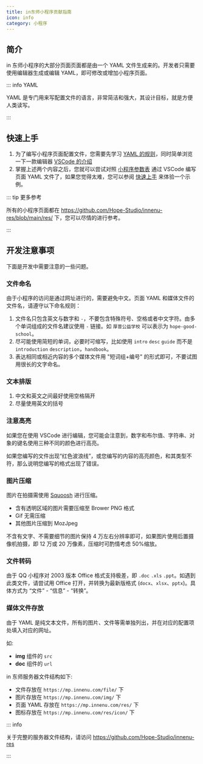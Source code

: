 ```yaml
---
title: in东师小程序贡献指南
icon: info
category: 小程序
---
```


## 简介

in 东师小程序的大部分页面页面都是由一个 YAML 文件生成来的。开发者只需要使用编辑器生成或编辑 YAML，即可修改或增加小程序页面。

::: info YAML

YAML 是专门用来写配置文件的语言，非常简洁和强大，其设计目标，就是方便人类读写。

:::

## 快速上手

1. 为了编写小程序页面配置文件，您需要先学习 [YAML 的规则](./yaml.md)，同时简单浏览一下一款编辑器 [VSCode 的介绍](../../software/vscode/simple.md)
1. 掌握上述两个内容之后，您就可以尝试对照 [小程序参数表](../../code/mini-app/framework/tag-list.md) 通过 VSCode 编写页面 YAML 文件了，如果您觉得太难，您可以参阅 [快速上手](./get-started.md) 来体验一个示例。

::: tip 更多参考

所有的小程序页面都在 <https://github.com/Hope-Studio/innenu-res/blob/main/res/> 下，您可以尽情的进行参考。

:::

## 开发注意事项

下面是开发中需要注意的一些问题。

### 文件命名

由于小程序的访问是通过网址进行的，需要避免中文。页面 YAML 和媒体文件的文件名，请遵守以下命名规则：

1. 文件名只包含英文与数字和 `-`，不要包含特殊符号、空格或者中文字符。由多个单词组成的文件名建议使用 `-` 链接。如 `厚普公益学校` 可以表示为 `hope-good-school`。
1. 尽可能使用简短的单词，必要时可缩写，比如使用 `intro` `desc` `guide` 而不是 `introduction` `description`，`handbook`。
1. 表达相同或相近内容的多个媒体文件用 "短词组+编号" 的形式即可，不要试图用很长的文字命名。

### 文本排版

1. 中文和英文之间最好使用空格隔开
1. 尽量使用英文的括号

### 注意高亮

如果您在使用 VSCode 进行编辑，您可能会注意到，数字和布尔值、字符串、对象的键名使用三种不同的颜色进行高亮。

如果您编写的文件出现“红色波浪线”，或您编写的内容的高亮颜色，和其类型不符，那么说明您编写的格式出现了错误。

### 图片压缩

图片在拍摄需使用 [Squoosh](https://squoosh.app/) 进行压缩。

- 含有透明区域的图片需要压缩至 Brower PNG 格式
- Gif 无需压缩
- 其他图片压缩到 MozJpeg

不含有文字、不需要细节的图片保持 4 万左右分辨率即可，如果图片使用后置摄像机拍摄，即 12 万或 20 万像素，压缩时可酌情考虑 50%缩放。

### 文件转码

由于 QQ 小程序对 2003 版本 Office 格式支持极差，即 `.doc` `.xls` `.ppt`。如遇到此类文件，请尝试用 Office 打开，并转换为最新版格式 (`docx`、`xlsx`、`pptx`)。具体方式为 “文件” - “信息” - “转换”。

### 媒体文件存放

由于 YAML 是纯文本文件，所有的图片、文件等需单独列出，并在对应的配置项处填入对应的网址。

如:

- **img** 组件的 `src`
- **doc** 组件的 `url`

in 东师服务器文件结构如下:

- 文件存放在 `https://mp.innenu.com/file/` 下
- 图片存放在 `https://mp.innenu.com/img/` 下
- 页面 YAML 存放在 `https://mp.innenu.com/res/` 下
- 图标存放在 `https://mp.innenu.com/res/icon/` 下

::: info

关于完整的服务器文件结构，请访问 <https://github.com/Hope-Studio/innenu-res>

:::
